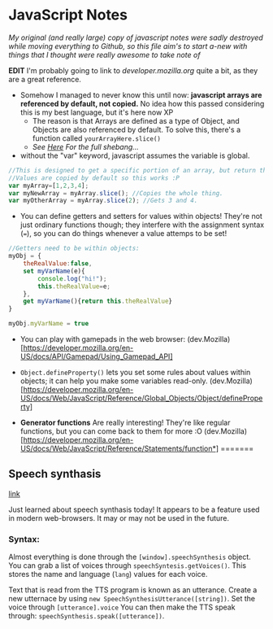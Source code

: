 # JavaScript Notes
*My original (and really large) copy of javascript notes were sadly destroyed while moving everything to Github, so this file aim's to start a-new with things that I thought were really awesome to take note of*

**EDIT** I'm probably going to link to *developer.mozilla.org* quite a bit, as they are a great reference.

* Somehow I managed to never know this until now: **javascript arrays are referenced by default, not copied.** No idea how this passed considering this is my best language, but it's here now XP
    * The reason is that Arrays are defined as a type of Object, and Objects are also referenced by default. To solve this, there's a function called `yourArrayHere.slice()`
    * *See [Here](https://developer.mozilla.org/en-US/docs/Web/JavaScript/Reference/Global_Objects/Array/slice) For the full shebang...*
* without the "var" keyword, javascript assumes the variable is global.
```js
//This is designed to get a specific portion of an array, but return the entire thing by default:
//Values are copied by default so this works :P
var myArray=[1,2,3,4];
var myNewArray = myArray.slice(); //Copies the whole thing.
var myOtherArray = myArray.slice(2); //Gets 3 and 4.
```

* You can define getters and setters for values within objects! They're not just ordinary functions though; they interfere with the assignment syntax (`=`), so you can do things whenever a value attemps to be set!

```js
//Getters need to be within objects:
myObj = {
    theRealValue:false,
    set myVarName(e){
        console.log("hi!");
        this.theRealValue=e;
    },
    get myVarName(){return this.theRealValue}
}

myObj.myVarName = true
```

* You can play with gamepads in the web browser: (dev.Mozilla)[https://developer.mozilla.org/en-US/docs/API/Gamepad/Using_Gamepad_API]

* `Object.defineProperty()` lets you set some rules about values within objects; it can help you make some variables read-only. (dev.Mozilla)[https://developer.mozilla.org/en-US/docs/Web/JavaScript/Reference/Global_Objects/Object/defineProperty]

* **Generator functions** Are really interesting! They're like regular functions, but you can come back to them for more :O (dev.Mozilla)[https://developer.mozilla.org/en-US/docs/Web/JavaScript/Reference/Statements/function*]
=======

## Speech synthasis
[link](https://developer.mozilla.org/en-US/docs/Web/API/Window/speechSynthesis)

Just learned about speech synthasis today! It appears to be a feature used in modern web-browsers. It may or may not be used in the future.

### Syntax:

Almost everything is done through the `[window].speechSynthesis` object. You can grab a list of voices through `speechSyntesis.getVoices()`. This stores the name and language (`lang`) values for each voice.

Text that is read from the TTS program is known as an utterance. Create a new utternace by using `new SpeechSynthesisUtterance([string])`. Set the voice through `[utterance].voice` You can then make the TTS speak through: `speechSynthesis.speak([utterance])`.
